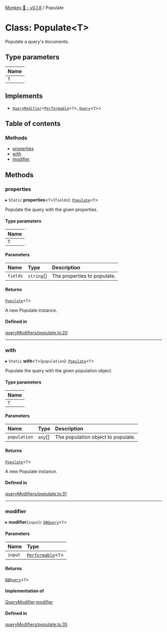 [Monkey 🐒 - v0.1.6](../README.md) / Populate

# Class: Populate<T\>

Populate a query's documents.

## Type parameters

| Name |
| :------ |
| `T` |

## Implements

- [`QueryModifier`](../interfaces/QueryModifier.md)<[`Performable`](../interfaces/Performable.md)<`T`\>, [`Query`](../interfaces/Query.md)<`T`\>\>

## Table of contents

### Methods

- [properties](Populate.md#properties)
- [with](Populate.md#with)
- [modifier](Populate.md#modifier)

## Methods

### properties

▸ `Static` **properties**<`T`\>(`fields`): [`Populate`](Populate.md)<`T`\>

Populate the query with the given properties.

#### Type parameters

| Name |
| :------ |
| `T` |

#### Parameters

| Name | Type | Description |
| :------ | :------ | :------ |
| `fields` | `string`[] | The properties to populate. |

#### Returns

[`Populate`](Populate.md)<`T`\>

A new Populate instance.

#### Defined in

[queryModifiers/populate.ts:20](https://github.com/bpisano/monkey/blob/0796f43/src/queryModifiers/populate.ts#L20)

___

### with

▸ `Static` **with**<`T`\>(`population`): [`Populate`](Populate.md)<`T`\>

Populate the query with the given population object.

#### Type parameters

| Name |
| :------ |
| `T` |

#### Parameters

| Name | Type | Description |
| :------ | :------ | :------ |
| `population` | `any`[] | The population object to populate. |

#### Returns

[`Populate`](Populate.md)<`T`\>

A new Populate instance.

#### Defined in

[queryModifiers/populate.ts:31](https://github.com/bpisano/monkey/blob/0796f43/src/queryModifiers/populate.ts#L31)

___

### modifier

▸ **modifier**(`input`): [`DBQuery`](DBQuery.md)<`T`\>

#### Parameters

| Name | Type |
| :------ | :------ |
| `input` | [`Performable`](../interfaces/Performable.md)<`T`\> |

#### Returns

[`DBQuery`](DBQuery.md)<`T`\>

#### Implementation of

[QueryModifier](../interfaces/QueryModifier.md).[modifier](../interfaces/QueryModifier.md#modifier)

#### Defined in

[queryModifiers/populate.ts:35](https://github.com/bpisano/monkey/blob/0796f43/src/queryModifiers/populate.ts#L35)
